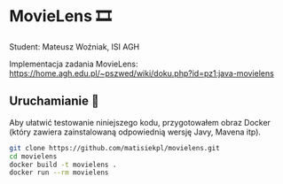 # MovieLens 🎞️

Student:
Mateusz Woźniak, ISI AGH

Implementacja zadania MovieLens: https://home.agh.edu.pl/~pszwed/wiki/doku.php?id=pz1:java-movielens

## Uruchamianie 🚀
Aby ułatwić testowanie niniejszego kodu, przygotowałem obraz Docker (który zawiera zainstalowaną odpowiednią wersję Javy, Mavena itp).
```bash
git clone https://github.com/matisiekpl/movielens.git
cd movielens
docker build -t movielens .
docker run --rm movielens
```
